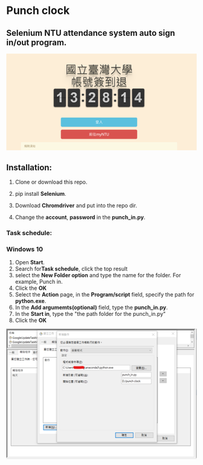 # Punch clock

## Selenium NTU attendance system auto sign in/out program. 
<img src="./attend.png">

## Installation:

1. Clone or download this repo.

2. pip install **Selenium**.

3. Download **Chromdriver** and put into the repo dir.

4. Change the **account**, **password** in the **punch_in.py**.  

### Task schedule:
### Windows 10
1. Open **Start**.
2. Search for**Task schedule**, click the top result
3. select the **New Folder option** and type the name for the folder. For example, Punch in.
4. Click the **OK**
5. Select the **Action** page, in the **Program/script** field, specify the path for **python.exe**.
6. In the **Add argumemts(optional)** field, type the **punch_in.py**.
7. In the **Start in**, type the "the path folder for the punch_in.py"
9. Click the **OK**

<img src="./action.png">